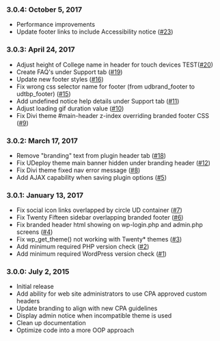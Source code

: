 ### 3.0.4: October 5, 2017
* Performance improvements
* Update footer links to include Accessibility notice ([#23](https://bitbucket.org/UDwebbranding/udtheme-branding-plugin/issues/23))

### 3.0.3: April 24, 2017
* Adjust height of College name in header for touch devices TEST([#20](https://bitbucket.org/UDwebbranding/udtheme-branding-plugin/issues/20))
* Create FAQ's under Support tab ([#19](https://bitbucket.org/UDwebbranding/udtheme-branding-plugin/issues/19))
* Update new footer styles ([#16](https://bitbucket.org/UDwebbranding/udtheme-branding-plugin/issues/16))
* Fix wrong css selector name for footer (from udbrand_footer to udtbp_footer) ([#15](https://bitbucket.org/UDwebbranding/udtheme-branding-plugin/issues/15))
* Add undefined notice help details under Support tab ([#11](https://bitbucket.org/UDwebbranding/udtheme-branding-plugin/issues/11))
* Adjust loading gif duration value ([#10](https://bitbucket.org/UDwebbranding/udtheme-branding-plugin/issues/10))
* Fix Divi theme #main-header z-index overriding branded footer CSS ([#9](https://bitbucket.org/UDwebbranding/udtheme-branding-plugin/issues/9))

### 3.0.2: March 17, 2017
* Remove "branding" text from plugin header tab ([#18](https://bitbucket.org/UDwebbranding/udtheme-branding-plugin/issues/18))
* Fix UDeploy theme main banner hidden under branding header ([#12](https://bitbucket.org/UDwebbranding/udtheme-branding-plugin/issues/12))
* Fix Divi theme fixed nav error message ([#8](https://bitbucket.org/UDwebbranding/udtheme-branding-plugin/issues/8))
* Add AJAX capability when saving plugin options ([#5](https://bitbucket.org/UDwebbranding/udtheme-branding-plugin/issues/5))

### 3.0.1: January 13, 2017
* Fix social icon links overlapped by circle UD container ([#7](https://bitbucket.org/UDwebbranding/udtheme-branding-plugin/issues/7))
* Fix Twenty Fifteen sidebar overlapping branded footer ([#6](https://bitbucket.org/UDwebbranding/udtheme-branding-plugin/issues/6))
* Fix branded header html showing on wp-login.php and admin.php screens ([#4](https://bitbucket.org/UDwebbranding/udtheme-branding-plugin/issues/4))
* Fix wp_get_theme() not working with Twenty* themes ([#3](https://bitbucket.org/UDwebbranding/udtheme-branding-plugin/issues/3))
* Add minimum required PHP version check ([#2](https://bitbucket.org/UDwebbranding/udtheme-branding-plugin/issues/2))
* Add minimum required WordPress version check ([#1](https://bitbucket.org/UDwebbranding/udtheme-branding-plugin/issues/1))

### 3.0.0: July 2, 2015
* Initial release
* Add ability for web site administrators to use CPA approved custom headers
* Update branding to align with new CPA guidelines
* Display admin notice when incompatible theme is used
* Clean up documentation
* Optimize code into a more OOP approach
